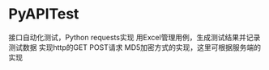 # PyAPITest
接口自动化测试，Python requests实现
用Excel管理用例，生成测试结果并记录测试数据
实现http的GET POST请求
MD5加密方式的实现，这里可根据服务端的实现
